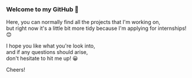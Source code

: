 ### Welcome to my GitHub 👋

Here, you can normally find all the projects that I'm working on,  
but right now it's a little bit more tidy because I'm applying for internships! 😊

I hope you like what you're look into,  
and if any questions should arise,  
don't hesitate to hit me up! 😀  
  
Cheers!
